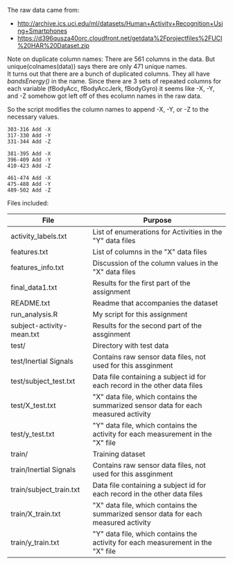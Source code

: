 The raw data came from:

* http://archive.ics.uci.edu/ml/datasets/Human+Activity+Recognition+Using+Smartphones 
* https://d396qusza40orc.cloudfront.net/getdata%2Fprojectfiles%2FUCI%20HAR%20Dataset.zip 

Note on duplicate column names:
There are 561 columns in the data.  But unique(colnames(data)) says there are only 471 unique names.  
It turns out that there are a bunch of duplicated columns.  They all have *bandsEnergy()* in the name.
Since there are 3 sets of repeated columns for each variable (fBodyAcc, fBodyAccJerk, fBodyGyro) it seems like 
-X, -Y, and -Z somehow got left off of thes ecolumn names in the raw data.

So the script modifies the column names to append -X, -Y, or -Z to the necessary values.

```
303-316 Add -X
317-330 Add -Y
331-344 Add -Z

381-395 Add -X
396-409 Add -Y
410-423 Add -Z

461-474 Add -X
475-488 Add -Y
489-502 Add -Z
```

Files included:


| File                         | Purpose    |
|-----------------------------|-----------|
|activity_labels.txt  | List of enumerations for Activities in the "Y" data files|
|features.txt| List of columns in the "X" data files|
|features_info.txt| Discussion of the column values in the "X" data files |
|final_data1.txt| Results for the first part of the assignment|
|README.txt| Readme that accompanies the dataset |
|run_analysis.R| My script for this assignment |
|subject-activity-mean.txt| Results for the second part of the assginment|
|test/| Directory with test data |
|test/Inertial Signals| Contains raw sensor data files, not used for this assginment|
|test/subject_test.txt| Data file containing a subject id for each record in the other data files|
|test/X_test.txt| "X" data file, which contains the summarized sensor data for each measured activity|
|test/y_test.txt| "Y" data file, which contains the activity for each measurement in the "X" file |
|train/| Training dataset |
|train/Inertial Signals| Contains raw sensor data files, not used for this assginment |
|train/subject_train.txt| Data file containing a subject id for each record in the other data files|
|train/X_train.txt|  "X" data file, which contains the summarized sensor data for each measured activity|
|train/y_train.txt| "Y" data file, which contains the activity for each measurement in the "X" file|
